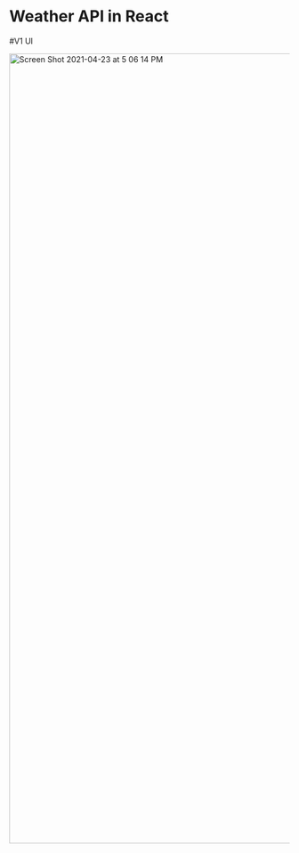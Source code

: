 # Weather API in React

#V1 UI

<img width="1421" alt="Screen Shot 2021-04-23 at 5 06 14 PM" src="https://user-images.githubusercontent.com/68397076/115934247-3a77bb00-a456-11eb-9d0b-c31d2eee3c3e.png">



